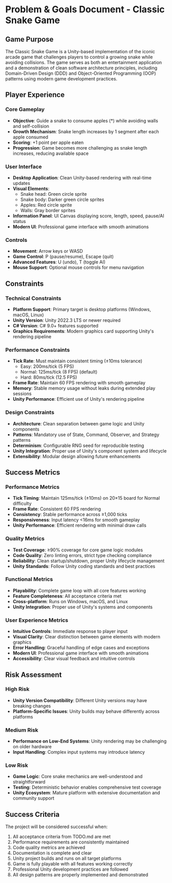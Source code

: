 # Problem & Goals Document - Classic Snake Game

## Game Purpose

The Classic Snake Game is a Unity-based implementation of the iconic arcade game that challenges players to control a growing snake while avoiding collisions. The game serves as both an entertainment application and a demonstration of clean software architecture principles, including Domain-Driven Design (DDD) and Object-Oriented Programming (OOP) patterns using modern game development practices.

## Player Experience

### Core Gameplay
- **Objective**: Guide a snake to consume apples (*) while avoiding walls and self-collision
- **Growth Mechanism**: Snake length increases by 1 segment after each apple consumed
- **Scoring**: +1 point per apple eaten
- **Progression**: Game becomes more challenging as snake length increases, reducing available space

### User Interface
- **Desktop Application**: Clean Unity-based rendering with real-time updates
- **Visual Elements**: 
  - Snake head: Green circle sprite
  - Snake body: Darker green circle sprites
  - Apples: Red circle sprite
  - Walls: Gray border sprites
- **Information Panel**: UI Canvas displaying score, length, speed, pause/AI status
- **Modern UI**: Professional game interface with smooth animations

### Controls
- **Movement**: Arrow keys or WASD
- **Game Control**: P (pause/resume), Escape (quit)
- **Advanced Features**: U (undo), T (toggle AI)
- **Mouse Support**: Optional mouse controls for menu navigation

## Constraints

### Technical Constraints
- **Platform Support**: Primary target is desktop platforms (Windows, macOS, Linux)
- **Unity Version**: Unity 2022.3 LTS or newer required
- **C# Version**: C# 9.0+ features supported
- **Graphics Requirements**: Modern graphics card supporting Unity's rendering pipeline

### Performance Constraints
- **Tick Rate**: Must maintain consistent timing (±10ms tolerance)
  - Easy: 200ms/tick (5 FPS)
  - Normal: 125ms/tick (8 FPS) (default)
  - Hard: 80ms/tick (12.5 FPS)
- **Frame Rate**: Maintain 60 FPS rendering with smooth gameplay
- **Memory**: Stable memory usage without leaks during extended play sessions
- **Unity Performance**: Efficient use of Unity's rendering pipeline

### Design Constraints
- **Architecture**: Clean separation between game logic and Unity components
- **Patterns**: Mandatory use of State, Command, Observer, and Strategy patterns
- **Determinism**: Configurable RNG seed for reproducible testing
- **Unity Integration**: Proper use of Unity's component system and lifecycle
- **Extensibility**: Modular design allowing future enhancements

## Success Metrics

### Performance Metrics
- **Tick Timing**: Maintain 125ms/tick (±10ms) on 20×15 board for Normal difficulty
- **Frame Rate**: Consistent 60 FPS rendering
- **Consistency**: Stable performance across ≥1,000 ticks
- **Responsiveness**: Input latency <16ms for smooth gameplay
- **Unity Performance**: Efficient rendering with minimal draw calls

### Quality Metrics
- **Test Coverage**: ≥90% coverage for core game logic modules
- **Code Quality**: Zero linting errors, strict type checking compliance
- **Reliability**: Clean startup/shutdown, proper Unity lifecycle management
- **Unity Standards**: Follow Unity coding standards and best practices

### Functional Metrics
- **Playability**: Complete game loop with all core features working
- **Feature Completeness**: All acceptance criteria met
- **Cross-platform**: Runs on Windows, macOS, and Linux
- **Unity Integration**: Proper use of Unity's systems and components

### User Experience Metrics
- **Intuitive Controls**: Immediate response to player input
- **Visual Clarity**: Clear distinction between game elements with modern graphics
- **Error Handling**: Graceful handling of edge cases and exceptions
- **Modern UI**: Professional game interface with smooth animations
- **Accessibility**: Clear visual feedback and intuitive controls

## Risk Assessment

### High Risk
- **Unity Version Compatibility**: Different Unity versions may have breaking changes
- **Platform-Specific Issues**: Unity builds may behave differently across platforms

### Medium Risk
- **Performance on Low-End Systems**: Unity rendering may be challenging on older hardware
- **Input Handling**: Complex input systems may introduce latency

### Low Risk
- **Game Logic**: Core snake mechanics are well-understood and straightforward
- **Testing**: Deterministic behavior enables comprehensive test coverage
- **Unity Ecosystem**: Mature platform with extensive documentation and community support

## Success Criteria

The project will be considered successful when:
1. All acceptance criteria from TODO.md are met
2. Performance requirements are consistently maintained
3. Code quality metrics are achieved
4. Documentation is complete and clear
5. Unity project builds and runs on all target platforms
6. Game is fully playable with all features working correctly
7. Professional Unity development practices are followed
8. All design patterns are properly implemented and demonstrated
